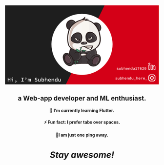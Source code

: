 
[![social banner for subhendu](https://raw.githubusercontent.com/subhendu17620/subhendu17620/master/assets/banner.png)](https://github.com/subhendu17620)
<h2 align='center'>a Web-app developer and ML enthusiast.</h2>

<h4 align='center'>🌱 I’m currently learning Flutter.</h4>
<h4 align='center'>⚡ Fun fact: I prefer tabs over spaces.</h4>
<h4 align='center'>💬I am just one ping away.</h4>

<h1 align='center'><i>Stay awesome!</i></h1>
<!--
**subhendu17620/subhendu17620** is a ✨ _special_ ✨ repository because its `README.md` (this file) appears on your GitHub profile.
Hi there 👋,
Here are some ideas to get you started:

- 🔭 I’m currently working on ...
- 🌱 I’m currently learning ...
- 👯 I’m looking to collaborate on ...
- 🤔 I’m looking for help with ...
- 💬 Ask me about ...
- 📫 How to reach me: ...
- 😄 Pronouns: ...
- ⚡ Fun fact: ...
-->
